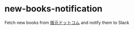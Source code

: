 # new-books-notification
Fetch new books from [版元ドットコム](https://www.hanmoto.com/) and notify them to Slack
